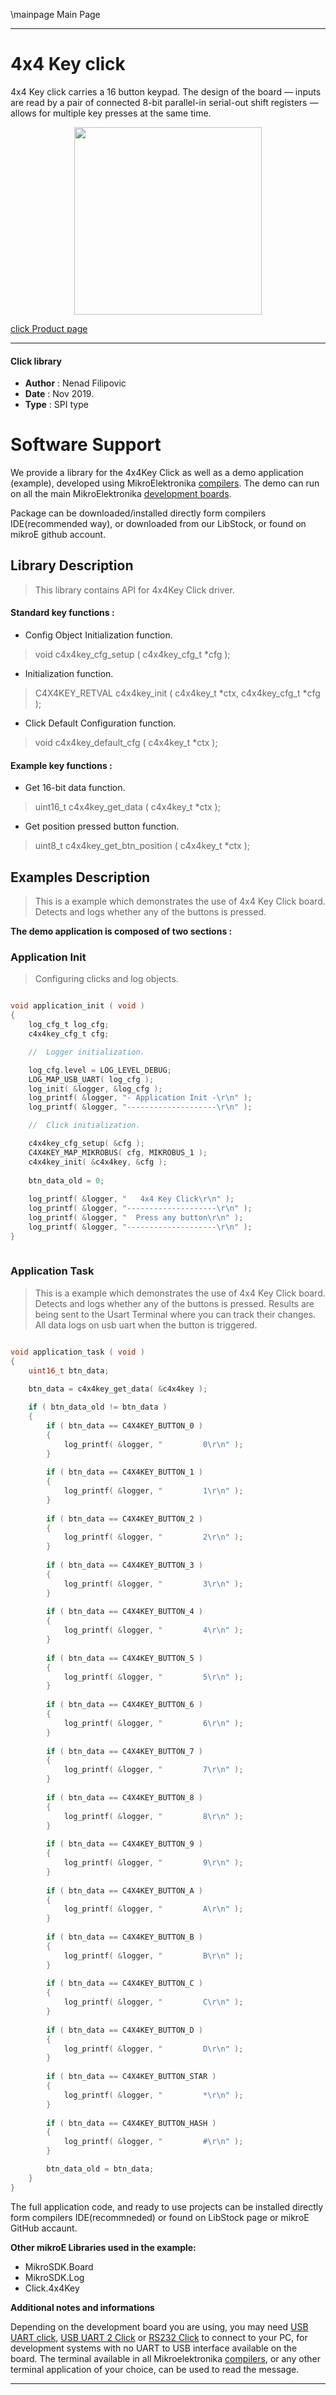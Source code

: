 \mainpage Main Page
  
---
# 4x4 Key click

4x4 Key click carries a 16 button keypad. The design of the board — inputs are read by a pair of connected 8-bit parallel-in serial-out shift registers — allows for multiple key presses at the same time.

<p align="center">
  <img src="http://download.mikroe.com/images/click_for_ide/4x4key_click.png" height=300px>
</p>

[click Product page](<https://www.mikroe.com/4x4-key-click>)

---


#### Click library 

- **Author**        : Nenad Filipovic
- **Date**          : Nov 2019.
- **Type**          : SPI type


# Software Support

We provide a library for the 4x4Key Click 
as well as a demo application (example), developed using MikroElektronika 
[compilers](http://shop.mikroe.com/compilers). 
The demo can run on all the main MikroElektronika [development boards](http://shop.mikroe.com/development-boards).

Package can be downloaded/installed directly form compilers IDE(recommended way), or downloaded from our LibStock, or found on mikroE github account. 

## Library Description

> This library contains API for 4x4Key Click driver.

#### Standard key functions :

- Config Object Initialization function.
> void c4x4key_cfg_setup ( c4x4key_cfg_t *cfg ); 
 
- Initialization function.
> C4X4KEY_RETVAL c4x4key_init ( c4x4key_t *ctx, c4x4key_cfg_t *cfg );

- Click Default Configuration function.
> void c4x4key_default_cfg ( c4x4key_t *ctx );


#### Example key functions :

- Get 16-bit data function.
> uint16_t c4x4key_get_data ( c4x4key_t *ctx );
 
- Get position pressed button function.
> uint8_t c4x4key_get_btn_position ( c4x4key_t *ctx );

## Examples Description

>
> This is a example which demonstrates the use of 4x4 Key Click board. 
> Detects and logs whether any of the buttons is pressed.
> 

**The demo application is composed of two sections :**

### Application Init 

>
> Configuring clicks and log objects.
> 

```c

void application_init ( void )
{
    log_cfg_t log_cfg;
    c4x4key_cfg_t cfg;

    //  Logger initialization.

    log_cfg.level = LOG_LEVEL_DEBUG;
    LOG_MAP_USB_UART( log_cfg );
    log_init( &logger, &log_cfg );
    log_printf( &logger, "- Application Init -\r\n" );
    log_printf( &logger, "--------------------\r\n" );

    //  Click initialization.

    c4x4key_cfg_setup( &cfg );
    C4X4KEY_MAP_MIKROBUS( cfg, MIKROBUS_1 );
    c4x4key_init( &c4x4key, &cfg );
    
    btn_data_old = 0;
    
    log_printf( &logger, "   4x4 Key Click\r\n" );
    log_printf( &logger, "--------------------\r\n" );
    log_printf( &logger, "  Press any button\r\n" );
    log_printf( &logger, "--------------------\r\n" );
}
  
```

### Application Task

>
> This is a example which demonstrates the use of 4x4 Key Click board.
> Detects and logs whether any of the buttons is pressed.
> Results are being sent to the Usart Terminal
> where you can track their changes.
> All data logs on usb uart when the button is triggered.
> 

```c

void application_task ( void )
{
    uint16_t btn_data;
    
    btn_data = c4x4key_get_data( &c4x4key );

    if ( btn_data_old != btn_data )
    {
        if ( btn_data == C4X4KEY_BUTTON_0 )
        {
            log_printf( &logger, "         0\r\n" );
        }
        
        if ( btn_data == C4X4KEY_BUTTON_1 )
        {
            log_printf( &logger, "         1\r\n" );
        }
        
        if ( btn_data == C4X4KEY_BUTTON_2 )
        {
            log_printf( &logger, "         2\r\n" );
        }
        
        if ( btn_data == C4X4KEY_BUTTON_3 )
        {
            log_printf( &logger, "         3\r\n" );
        }
        
        if ( btn_data == C4X4KEY_BUTTON_4 )
        {
            log_printf( &logger, "         4\r\n" );
        }
        
        if ( btn_data == C4X4KEY_BUTTON_5 )
        {
            log_printf( &logger, "         5\r\n" );
        }
        
        if ( btn_data == C4X4KEY_BUTTON_6 )
        {
            log_printf( &logger, "         6\r\n" );
        }
        
        if ( btn_data == C4X4KEY_BUTTON_7 )
        {
            log_printf( &logger, "         7\r\n" );
        }
        
        if ( btn_data == C4X4KEY_BUTTON_8 )
        {
            log_printf( &logger, "         8\r\n" );
        }
        
        if ( btn_data == C4X4KEY_BUTTON_9 )
        {
            log_printf( &logger, "         9\r\n" );
        }
        
        if ( btn_data == C4X4KEY_BUTTON_A )
        {
            log_printf( &logger, "         A\r\n" );
        }
        
        if ( btn_data == C4X4KEY_BUTTON_B )
        {
            log_printf( &logger, "         B\r\n" );
        }
        
        if ( btn_data == C4X4KEY_BUTTON_C )
        {
            log_printf( &logger, "         C\r\n" );
        }
        
        if ( btn_data == C4X4KEY_BUTTON_D )
        {
            log_printf( &logger, "         D\r\n" );
        }
        
        if ( btn_data == C4X4KEY_BUTTON_STAR )
        {
            log_printf( &logger, "         *\r\n" );
        }
        
        if ( btn_data == C4X4KEY_BUTTON_HASH )
        {
            log_printf( &logger, "         #\r\n" );
        }

        btn_data_old = btn_data;
    }
} 

```

The full application code, and ready to use projects can be  installed directly form compilers IDE(recommneded) or found on LibStock page or mikroE GitHub accaunt.

**Other mikroE Libraries used in the example:** 

- MikroSDK.Board
- MikroSDK.Log
- Click.4x4Key

**Additional notes and informations**

Depending on the development board you are using, you may need 
[USB UART click](http://shop.mikroe.com/usb-uart-click), 
[USB UART 2 Click](http://shop.mikroe.com/usb-uart-2-click) or 
[RS232 Click](http://shop.mikroe.com/rs232-click) to connect to your PC, for 
development systems with no UART to USB interface available on the board. The 
terminal available in all Mikroelektronika 
[compilers](http://shop.mikroe.com/compilers), or any other terminal application 
of your choice, can be used to read the message.



---
